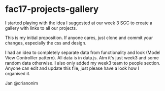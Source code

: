 # fac17-projects-gallery

I started playing with the idea I suggested at our week 3 SGC to create a gallery with links to all our projects.

This is my initial proposition. If anyone cares, just clone and commit your changes, especially the css and design.

I had an idea to completely separate data from functionality and look (Model View Controlller pattern).
All data is in data.js. Atm it's just week3 and some random data otherwise. I also only added my week3 team to people section.
Anyone can edit and update this file, just please have a look how I organised it.

Jan @crianonim
